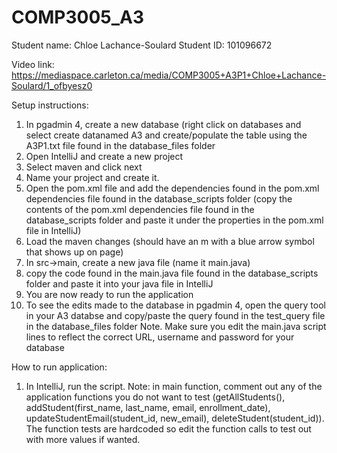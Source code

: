 # COMP3005_A3
Student name: Chloe Lachance-Soulard
Student ID: 101096672

Video link: https://mediaspace.carleton.ca/media/COMP3005+A3P1+Chloe+Lachance-Soulard/1_ofbyesz0

Setup instructions:
1. In pgadmin 4, create a new database (right click on databases and select create datanamed A3 and create/populate the table using the A3P1.txt file found in the database_files folder
2. Open IntelliJ and create a new project
3. Select maven and click next
4. Name your project and create it.
5. Open the pom.xml file and add the dependencies found in the pom.xml dependencies file found in the database_scripts folder (copy the contents of the pom.xml dependencies file found in the database_scripts folder and paste it under the properties in the pom.xml file in IntelliJ)
7. Load the maven changes (should have an m with a blue arrow symbol that shows up on page)
9. In src->main, create a new java file (name it main.java)
10. copy the code found in the main.java file found in the database_scripts folder and paste it into your java file in IntelliJ
11. You are now ready to run the application
12. To see the edits made to the database in pgadmin 4, open the query tool in your A3 databse and copy/paste the query found in the test_query file in the database_files folder
Note. Make sure you edit the main.java script lines to reflect the correct URL, username and password for your database 

How to run application:
1. In IntelliJ, run the script.
Note: in main function, comment out any of the application functions you do not want to test (getAllStudents(), addStudent(first_name, last_name, email, enrollment_date), updateStudentEmail(student_id, new_email), deleteStudent(student_id)). The function tests are hardcoded so edit the function calls to test out with more values if wanted.  
